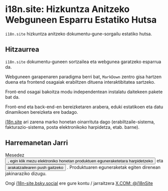 # i18n.site: Hizkuntza Anitzeko Webguneen Esparru Estatiko Hutsa

`i18n.site` hizkuntza anitzeko dokumentu-gune-sorgailu estatiko hutsa.

## Hitzaurrea

`i18n.site` dokumentu-guneen sortzailea eta webgunea garatzeko esparrua da.

Webguneen garapenaren paradigma berri bat, `MarkDown` zentro gisa hartzen duena eta frontend osagaiak erabiltzen dituena interaktibitatea sartzeko.

Front-end osagai bakoitza modu independentean instalatu daitekeen pakete bat da.

Front-end eta back-end-en bereizketaren arabera, eduki estatikoen eta datu dinamikoen bereizketa ere badago.

[i18n.site](/) ari zarena marko honetan oinarrituta dago (erabiltzaile-sistema, fakturazio-sistema, posta elektronikoko harpidetza, etab. barne).

## Harremanetan Jarri

Mesedez <button onclick="mailsub()">, egin klik mezu elektroniko honetan produktuen eguneraketetara harpidetzeko</button> eta <button onclick="webpush()">arakatzailearen push gaitzeko</button> . Produktuaren eguneraketak egiten direnean jakinaraziko dizugu.

Ongi [i18n-site.bsky.social](https://bsky.app/profile/i18n-site.bsky.social) ere gure kontu / jarraitzera [X.COM: @i18nSite](https://x.com/i18nSite)